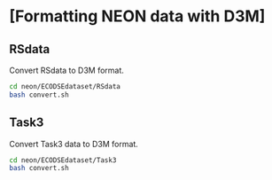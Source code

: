 # [Formatting NEON data with D3M]


## RSdata
Convert RSdata to D3M format.
```bash
cd neon/ECODSEdataset/RSdata
bash convert.sh
```

## Task3
Convert Task3 data to D3M format.
```bash
cd neon/ECODSEdataset/Task3
bash convert.sh
```
